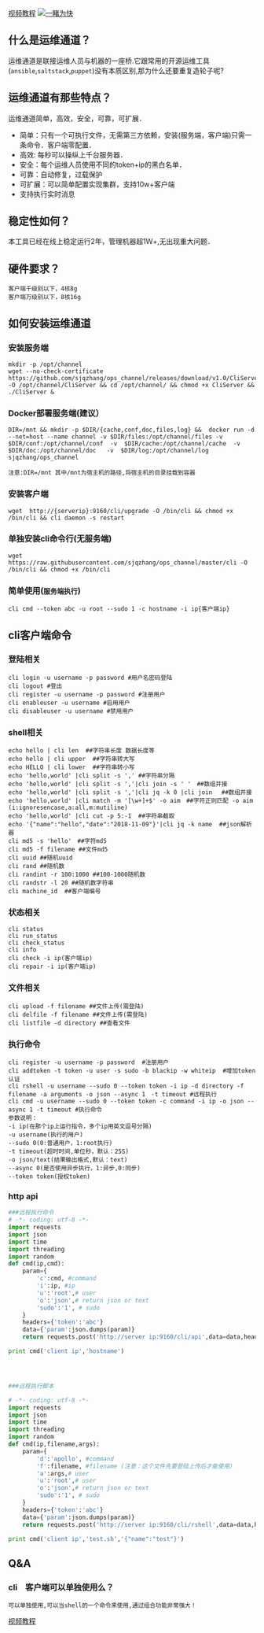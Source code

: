 [视频教程](https://www.bilibili.com/video/av82624198?p=6)
[![一睹为快](https://asciinema.org/a/258501.svg)](https://asciinema.org/a/258501)

## 什么是运维通道？
运维通道是联接运维人员与机器的一座桥.它跟常用的开源运维工具(`ansible`,`saltstack`,`puppet`)没有本质区别,那为什么还要重复造轮子呢?
## 运维通道有那些特点？
运维通道简单，高效，安全，可靠，可扩展．
- 简单：只有一个可执行文件，无需第三方依赖，安装(服务端，客户端)只需一条命令．客户端零配置．
- 高效: 每秒可以操纵上千台服务器．
- 安全：每个运维人员使用不同的token+ip的黑白名单．
- 可靠：自动修复，过载保护
- 可扩展：可以简单配置实现集群，支持10w+客户端
- 支持执行实时消息

## 稳定性如何？
本工具已经在线上稳定运行2年，管理机器超1Ｗ+,无出现重大问题．



## 硬件要求？
```
客户端千级别以下，4核8g
客户端万级别以下，8核16g
```


## 如何安装运维通道

### 安装服务端
```
mkdir -p /opt/channel
wget --no-check-certificate https://github.com/sjqzhang/ops_channel/releases/download/v1.0/CliServer  -O /opt/channel/CliServer && cd /opt/channel/ && chmod +x CliServer && ./CliServer &
```

### Docker部署服务端(建议）
```
DIR=/mnt && mkdir -p $DIR/{cache,conf,doc,files,log} &&  docker run -d  --net=host --name channel -v $DIR/files:/opt/channel/files -v $DIR/conf:/opt/channel/conf  -v  $DIR/cache:/opt/channel/cache  -v  $DIR/doc:/opt/channel/doc   -v  $DIR/log:/opt/channel/log  sjqzhang/ops_channel
```
```
注意:DIR=/mnt 其中/mnt为宿主机的路径,将宿主机的目录挂载到容器
```

### 安装客户端
```
wget  http://{serverip}:9160/cli/upgrade -O /bin/cli && chmod +x /bin/cli && cli daemon -s restart
```

### 单独安装cli命令行(无服务端)
```
wget  https://raw.githubusercontent.com/sjqzhang/ops_channel/master/cli -O /bin/cli && chmod +x /bin/cli 
```



### 简单使用(`服务端执行`)
```
cli cmd --token abc -u root --sudo 1 -c hostname -i ip{客户端ip}
```




## cli客户端命令

### 登陆相关
```
cli login -u username -p password #用户名密码登陆
cli logout #登出
cli register -u username -p password #注册用户 
cli enableuser -u username #启用用户
cli disableuser -u username #禁用用户
```

### shell相关
```
echo hello | cli len  ##字符串长度 数据长度等    
echo hello | cli upper  ##字符串转大写   
echo HELLO | cli lower  ##字符串转小写  
echo 'hello,world' |cli split -s ',' ##字符串分隔
echo 'hello,world' |cli split -s ','|cli join -s ' '　##数组并接  
echo 'hello,world' |cli split -s ','|cli jq -k 0 |cli join 　##数组并接 
echo 'hello,world' |cli match -m '[\w+]+$' -o aim　##字符正则匹配 -o aim (i:ignoresencase,a:all,m:mutiline) 
echo 'hello,world' |cli cut -p 5:-1  ##字符串截取
echo '{"name":"hello","date":"2018-11-09"}'|cli jq -k name  ##json解析器
cli md5 -s 'hello'　##字符md5
cli md5 -f filename ##文件md5
cli uuid ##随机uuid
cli rand ##随机数
cli randint -r 100:1000 ##100-1000随机数
cli randstr -l 20 ##随机数字符串
cli machine_id  ##客户端编号
```

### 状态相关
```
cli status
cli run_status
cli check_status
cli info
cli check -i ip(客户端ip)
cli repair -i ip(客户端ip)
```


### 文件相关
```
cli upload -f filename ##文件上传(需登陆)
cli delfile -f filename ##文件上传(需登陆)
cli listfile -d directory ##查看文件
```



### 执行命令
```
cli register -u username -p password  #注册用户
cli addtoken -t token -u user -s sudo -b blackip -w whiteip  #增加token认证
cli rshell -u username --sudo 0 --token token -i ip -d directory -f filename -a arguments -o json --async 1　-t timeout #远程执行
cli cmd -u username --sudo 0 --token token -c command -i ip -o json --async 1 -t timeout #执行命令
参数说明：
-i ip(在那个ip上运行指令，多个ip用英文逗号分隔)
-u username(执行的用户)
--sudo 0(0:普通用户，1:root执行)
-t timeout(超时时间,单位秒，默认：25S)
-o json/text(结果输出格式,默认：text)
--async 0(是否使用异步执行，1:异步,0:同步)
--token token(授权token)
```



### http api
```python
###远程执行命令
# -*- coding: utf-8 -*-
import requests
import json
import time
import threading
import random
def cmd(ip,cmd):
    param={
        'c':cmd, #command
        'i':ip, #ip
        'u':'root',# user
        'o':'json',# return json or text
        'sudo':'1', # sudo
    }
    headers={'token':'abc'}
    data={'param':json.dumps(param)}
    return requests.post('http://server ip:9160/cli/api',data=data,headers=headers).text

print cmd('client ip','hostname')




###远程执行脚本

# -*- coding: utf-8 -*-
import requests
import json
import time
import threading
import random
def cmd(ip,filename,args):
    param={
        'd':'apollo', #command
        'f':filename, #filename (注意：这个文件先要登陆上传后才能使用）
        'a':args,# user
        'u':'root',# user
        'o':'json',# return json or text
        'sudo':'1', # sudo
    }
    headers={'token':'abc'}
    data={'param':json.dumps(param)}
    return requests.post('http://server ip:9160/cli/rshell',data=data,headers=headers).text

print cmd('client ip','test.sh','{"name":"test"}')

```






## Q&A

### cli　客户端可以单独使用么？
```
可以单独使用,可以当shell的一个命令来使用,通过组合功能非常强大！
```
[视频教程](https://www.bilibili.com/video/av82624198?p=6)




